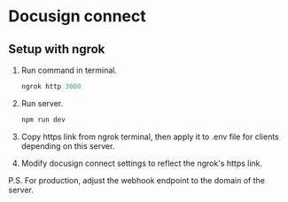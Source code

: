 # Docusign connect

## Setup with ngrok

1. Run command in terminal.

    ```js
    ngrok http 3000
    ```

2. Run server.

    ```js
    npm run dev
    ```

3. Copy https link from ngrok terminal, then apply it to .env file for clients depending on this server.

4. Modify docusign connect settings to reflect the ngrok's https link.

P.S. For production, adjust the webhook endpoint to the domain of the server.
